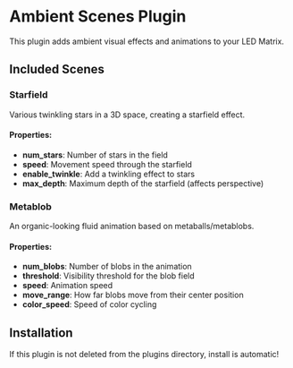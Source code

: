 # Ambient Scenes Plugin

This plugin adds ambient visual effects and animations to your LED Matrix.

## Included Scenes

### Starfield
Various twinkling stars in a 3D space, creating a starfield effect.

#### Properties:
- **num_stars**: Number of stars in the field
- **speed**: Movement speed through the starfield
- **enable_twinkle**: Add a twinkling effect to stars
- **max_depth**: Maximum depth of the starfield (affects perspective)

### Metablob
An organic-looking fluid animation based on metaballs/metablobs.

#### Properties:
- **num_blobs**: Number of blobs in the animation
- **threshold**: Visibility threshold for the blob field
- **speed**: Animation speed
- **move_range**: How far blobs move from their center position
- **color_speed**: Speed of color cycling

## Installation
If this plugin is not deleted from the plugins directory, install is automatic!